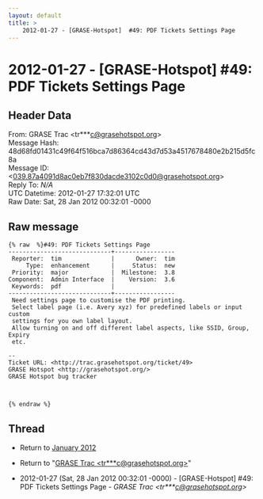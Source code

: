 ```yaml
---
layout: default
title: >
    2012-01-27 - [GRASE-Hotspot]  #49: PDF Tickets Settings Page
---
```


# 2012-01-27 - [GRASE-Hotspot]  #49: PDF Tickets Settings Page

## Header Data

From: GRASE Trac \<tr***c@grasehotspot.org\><br>
Message Hash: 48d68fd01431c49f64f516bca7d86364cd43d7d53a4517678480e2b215d5fc8a<br>
Message ID: \<039.87a4091d8ac0eb7f830dacde3102c0d0@grasehotspot.org\><br>
Reply To: _N/A_<br>
UTC Datetime: 2012-01-27 17:32:01 UTC<br>
Raw Date: Sat, 28 Jan 2012 00:32:01 -0000<br>

## Raw message

```
{% raw  %}#49: PDF Tickets Settings Page
-----------------------------+-----------------
 Reporter:  tim              |      Owner:  tim
     Type:  enhancement      |     Status:  new
 Priority:  major            |  Milestone:  3.8
Component:  Admin Interface  |    Version:  3.6
 Keywords:  pdf              |
-----------------------------+-----------------
 Need settings page to customise the PDF printing.
 Select label page (i.e. Avery xyz) for predefined labels or input custom
 settings for you own label layout.
 Allow turning on and off different label aspects, like SSID, Group, Expiry
 etc.

-- 
Ticket URL: <http://trac.grasehotspot.org/ticket/49>
GRASE Hotspot <http://grasehotspot.org/>
GRASE Hotspot bug tracker



{% endraw %}
```

## Thread

+ Return to [January 2012](/archive/2012/01)

+ Return to "[GRASE Trac <tr***c<span>@</span>grasehotspot.org>](/authors/tr___c_at_grasehotspot_org)"

+ 2012-01-27 (Sat, 28 Jan 2012 00:32:01 -0000) - [GRASE-Hotspot]  #49: PDF Tickets Settings Page - _GRASE Trac \<tr***c@grasehotspot.org\>_

